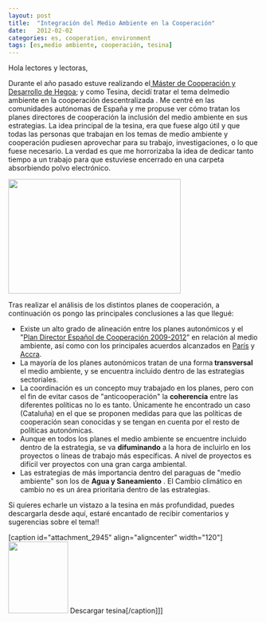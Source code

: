 ```yaml
---
layout: post
title:  "Integración del Medio Ambiente en la Cooperación"
date:   2012-02-02
categories: es, cooperation, environment
tags: [es,medio ambiente, cooperación, tesina]
---
```



Hola lectores y lectoras,

Durante el año pasado estuve realizando el<a href="http://www.hegoa.ehu.es/es/formacion/master_oficial_en_desarrollo_y_cooperacion_internacional" target="_blank" rel="noopener"> Máster de Cooperación y Desarrollo de Hegoa</a>; y como Tesina, decidí tratar el tema delmedio ambiente en la cooperación descentralizada . Me centré en las comunidades autónomas de España y me propuse ver cómo tratan los planes directores de cooperación la inclusión del medio ambiente en sus estrategias. La idea principal de la tesina, era que fuese algo útil y que todas las personas que trabajan en los temas de medio ambiente y cooperación pudiesen aprovechar para su trabajo, investigaciones, o lo que fuese necesario. La verdad es que me horrorizaba la idea de dedicar tanto tiempo a un trabajo para que estuviese encerrado en una carpeta absorbiendo polvo electrónico.
<p style="text-align:left;"><img class="aligncenter" src="http://izaroblog.files.wordpress.com/2012/02/ideas.jpg?w=300" alt="" width="346" height="230" /></p>
Tras realizar el análisis de los distintos planes de cooperación, a continuación os pongo las principales conclusiones a las que llegué:
<ul>
 	<li>Existe un alto grado de alineación entre los planes autonómicos y el "<a href="http://www.maec.es/es/MenuPpal/CooperacionInternacional/Publicacionesydocumentacion/Documents/lineasmaestras09-12_Es.pdf" target="_blank" rel="noopener">Plan Director Español de Cooperación 2009-2012</a>” en relación al medio ambiente, así como con los principales acuerdos alcanzados en <a href="http://izaroblog.wordpress.com/wp-admin/www.oecd.org/dataoecd/53/56/34580968.pdf" target="_blank" rel="noopener">París</a> y <a href="http://www.google.es/url?sa=t&amp;rct=j&amp;q=acuerdos%20de%20accra&amp;source=web&amp;cd=4&amp;ved=0CEEQFjAD&amp;url=http%3A%2F%2Fwww.oecd.org%2Fdataoecd%2F58%2F19%2F41202043.pdf&amp;ei=RrgqT4qLCIHpOZ3-1YgO&amp;usg=AFQjCNEuWIX3FQWaPzlekC_CBQs_KI0z6A&amp;sig2=eIW5ejAoadLwJnK2JPC8uQ&amp;cad=rja" target="_blank" rel="noopener">Accra</a>.</li>
 	<li>La mayoría de los planes autonómicos tratan de una forma<strong> transversal</strong> el medio ambiente, y se encuentra incluido dentro de las estrategias sectoriales.</li>
 	<li>La coordinación es un concepto muy trabajado en los planes, pero con el fin de evitar casos de "anticooperación" la <strong> coherencia</strong> entre las diferentes políticas no lo es tanto. Únicamente he encontrado un caso (Cataluña) en el que se proponen medidas para que las políticas de cooperación sean conocidas y se tengan en cuenta por el resto de políticas autonómicas.</li>
 	<li>Aunque en todos los planes el medio ambiente se encuentre incluido dentro de la estrategia, se va <strong> difuminando</strong> a la hora de incluirlo en los proyectos o líneas de trabajo más específicas. A nivel de proyectos es difícil ver proyectos con una gran carga ambiental.</li>
 	<li>Las estrategias de más importancia dentro del paraguas de "medio ambiente" son los de <strong> Agua y Saneamiento</strong> . El Cambio climático en cambio no es un área prioritaria dentro de las estrategias.</li>
</ul>
Si quieres echarle un vistazo a la tesina en más profundidad, puedes descargarla desde aquí, estaré encantado de recibir comentarios y sugerencias sobre el tema!!

[caption id="attachment_2945" align="aligncenter" width="120"]<a href="https://izaroblog.files.wordpress.com/2012/02/integracic3b3n-del-medio-ambiente-en-la-polc3adtica-de-cooperacic3b3n-descentralizada.pdf"><img class=" wp-image-2945" src="https://izaroblog.files.wordpress.com/2012/02/800px-libreoffice_icon_3.3.1_48_px.svg_.png?w=250" alt="" width="120" height="144" /></a> Descargar tesina[/caption]]]
